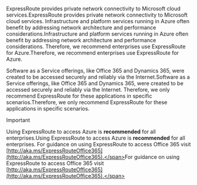<span data-ttu-id="da65c-101">ExpressRoute provides private network connectivity to Microsoft cloud services.</span><span class="sxs-lookup"><span data-stu-id="da65c-101">ExpressRoute provides private network connectivity to Microsoft cloud services.</span></span> <span data-ttu-id="da65c-102">Infrastructure and platform services running in Azure often benefit by addressing network architecture and performance considerations.</span><span class="sxs-lookup"><span data-stu-id="da65c-102">Infrastructure and platform services running in Azure often benefit by addressing network architecture and performance considerations.</span></span> <span data-ttu-id="da65c-103">Therefore, we recommend enterprises use ExpressRoute for Azure.</span><span class="sxs-lookup"><span data-stu-id="da65c-103">Therefore, we recommend enterprises use ExpressRoute for Azure.</span></span>

<span data-ttu-id="da65c-104">Software as a Service offerings, like Office 365 and Dynamics 365, were created to be accessed securely and reliably via the Internet.</span><span class="sxs-lookup"><span data-stu-id="da65c-104">Software as a Service offerings, like Office 365 and Dynamics 365, were created to be accessed securely and reliably via the Internet.</span></span>  <span data-ttu-id="da65c-105">Therefore, we only recommend ExpressRoute for these applications in specific scenarios.</span><span class="sxs-lookup"><span data-stu-id="da65c-105">Therefore, we only recommend ExpressRoute for these applications in specific scenarios.</span></span>

> [!IMPORTANT]
> <span data-ttu-id="da65c-106">Using ExpressRoute to access Azure is **recommended** for all enterprises.</span><span class="sxs-lookup"><span data-stu-id="da65c-106">Using ExpressRoute to access Azure is **recommended** for all enterprises.</span></span> <span data-ttu-id="da65c-107">For guidance on using ExpressRoute to access Office 365 visit [http://aka.ms/ExpressRouteOffice365](http://aka.ms/ExpressRouteOffice365).</span><span class="sxs-lookup"><span data-stu-id="da65c-107">For guidance on using ExpressRoute to access Office 365 visit [http://aka.ms/ExpressRouteOffice365](http://aka.ms/ExpressRouteOffice365).</span></span>
> 
> 

